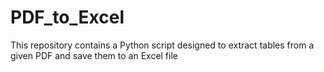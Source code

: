 # PDF_to_Excel
This repository contains a Python script designed to extract tables from a given PDF and save them to an Excel file
